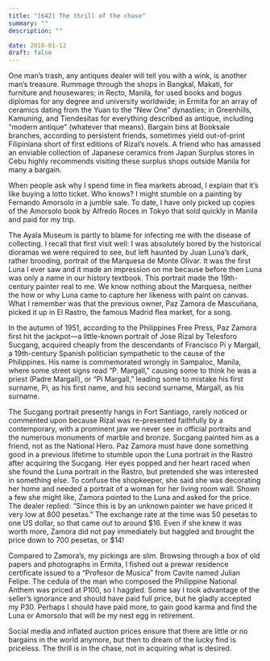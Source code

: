 ```yaml
---
title: "[642] The thrill of the chase"
summary: ""
description: ""

date: 2018-01-12
draft: false
---
```



One man’s trash, any antiques dealer will tell you with a wink, is another man’s treasure. Rummage through the shops in Bangkal, Makati, for furniture and housewares; in Recto, Manila, for used books and bogus diplomas for any degree and university worldwide; in Ermita for an array of ceramics dating from the Yuan to the “New One” dynasties; in Greenhills, Kamuning, and Tiendesitas for everything described as antique, including “modern antique” (whatever that means). Bargain bins at Booksale branches, according to persistent friends, sometimes yield out-of-print Filipiniana short of first editions of Rizal’s novels. A friend who has amassed an enviable collection of Japanese ceramics from Japan Surplus stores in Cebu highly recommends visiting these surplus shops outside Manila for many a bargain.

When people ask why I spend time in flea markets abroad, I explain that it’s like buying a lotto ticket. Who knows? I might stumble on a painting by Fernando Amorsolo in a jumble sale. To date, I have only picked up copies of the Amorsolo book by Alfredo Roces in Tokyo that sold quickly in Manila and paid for my trip.

The Ayala Museum is partly to blame for infecting me with the disease of collecting. I recall that first visit well: I was absolutely bored by the historical dioramas we were required to see, but left haunted by Juan Luna’s dark, rather brooding, portrait of the Marquesa de Monte Olivar. It was the first Luna I ever saw and it made an impression on me because before then Luna was only a name in our history textbook. This portrait made the 19th-century painter real to me. We know nothing about the Marquesa, neither the how or why Luna came to capture her likeness with paint on canvas. What I remember was that the previous owner, Paz Zamora de Mascuñana, picked it up in El Rastro, the famous Madrid flea market, for a song.

In the autumn of 1951, according to the Philippines Free Press, Paz Zamora first hit the jackpot—a little-known portrait of Jose Rizal by Telesforo Sucgang, acquired cheaply from the descendants of Francisco Pi y Margall, a 19th-century Spanish politician sympathetic to the cause of the Philippines. His name is commemorated wrongly in Sampaloc, Manila, where some street signs read “P. Margall,” causing some to think he was a priest (Padre Margall), or “Pi Margall,” leading some to mistake his first surname, Pi, as his first name, and his second surname, Margall, as his surname.

The Sucgang portrait presently hangs in Fort Santiago, rarely noticed or commented upon because Rizal was re-presented faithfully by a contemporary, with a prominent jaw we never see in official portraits and the numerous monuments of marble and bronze. Sucgang painted him as a friend, not as the National Hero. Paz Zamora must have done something good in a previous lifetime to stumble upon the Luna portrait in the Rastro after acquiring the Sucgang. Her eyes popped and her heart raced when she found the Luna portrait in the Rastro, but pretended she was interested in something else. To confuse the shopkeeper, she said she was decorating her home and needed a portrait of a woman for her living room wall. Shown a few she might like, Zamora pointed to the Luna and asked for the price. The dealer replied: “Since this is by an unknown painter we have priced it very low at 800 pesetas.” The exchange rate at the time was 50 pesetas to one US dollar, so that came out to around $16. Even if she knew it was worth more, Zamora did not pay immediately but haggled and brought the price down to 700 pesetas, or $14!

Compared to Zamora’s, my pickings are slim. Browsing through a box of old papers and photographs in Ermita, I fished out a prewar residence certificate issued to a “Profesor de Musica” from Cavite named Julian Felipe. The cedula of the man who composed the Philippine National Anthem was priced at P100, so I haggled. Some say I took advantage of the seller’s ignorance and should have paid full price, but he gladly accepted my P30. Perhaps I should have paid more, to gain good karma and find the Luna or Amorsolo that will be my nest egg in retirement.

Social media and inflated auction prices ensure that there are little or no bargains in the world anymore, but then to dream of the lucky find is priceless. The thrill is in the chase, not in acquiring what is desired.

